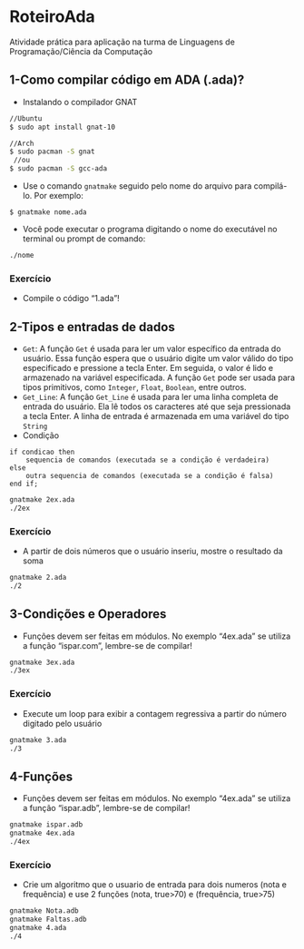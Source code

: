 # RoteiroAda

Atividade prática para aplicação na turma de Linguagens de Programação/Ciência da Computação

## 1-Como compilar código em ADA (.ada)?

- Instalando o compilador GNAT

```bash
//Ubuntu
$ sudo apt install gnat-10

//Arch
$ sudo pacman -S gnat 
 //ou
$ sudo pacman -S gcc-ada
```

- Use o comando `gnatmake` seguido pelo nome do arquivo para compilá-lo. Por exemplo:

```
$ gnatmake nome.ada
```

- Você pode executar o programa digitando o nome do executável no terminal ou prompt de comando:

```bash
./nome
```

### Exercício

- Compile o código “1.ada”!

## 2-Tipos e entradas de dados

- `Get`: A função `Get` é usada para ler um valor específico da entrada do usuário. Essa função espera que o usuário digite um valor válido do tipo especificado e pressione a tecla Enter. Em seguida, o valor é lido e armazenado na variável especificada. A função `Get` pode ser usada para tipos primitivos, como `Integer`, `Float`, `Boolean`, entre outros.
- `Get_Line`: A função `Get_Line` é usada para ler uma linha completa de entrada do usuário. Ela lê todos os caracteres até que seja pressionada a tecla Enter. A linha de entrada é armazenada em uma variável do tipo `String`
- Condição

```
if condicao then
	sequencia de comandos (executada se a condição é verdadeira)
else
	outra sequencia de comandos (executada se a condição é falsa)
end if;
```

```bash
gnatmake 2ex.ada 
./2ex
```

### Exercício

- A partir de dois números que o usuário inseriu, mostre o resultado da soma

```bash
gnatmake 2.ada 
./2
```

## 3-Condições e Operadores

- Funções devem ser feitas em módulos. No exemplo “4ex.ada” se utiliza a função “ispar.com”, lembre-se de compilar!

```bash
gnatmake 3ex.ada 
./3ex
```

### Exercício

- Execute um loop para exibir a contagem regressiva a partir do número digitado pelo usuário

```bash
gnatmake 3.ada 
./3
```

## 4-Funções

- Funções devem ser feitas em módulos. No exemplo “4ex.ada” se utiliza a função “ispar.adb”, lembre-se de compilar!

```bash
gnatmake ispar.adb
gnatmake 4ex.ada 
./4ex
```

### Exercício

- Crie um algoritmo que o usuario de entrada para dois numeros (nota e frequência) e use 2 funções (nota, true>70) e (frequência, true>75)

```bash
gnatmake Nota.adb
gnatmake Faltas.adb
gnatmake 4.ada 
./4
```
